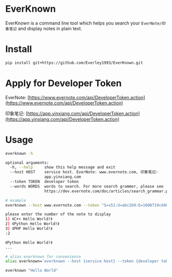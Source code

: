 # EverKnown

EverKnown is a command line tool which helps you search your `EverNote/印象笔记` and display notes in plain text.

# Install

```bash
pip install git+https://github.com/Everley1993/EverKnown.git
```

# Apply for Developer Token

EverNote: [https://www.evernote.com/api/DeveloperToken.action](https://www.evernote.com/api/DeveloperToken.action)

印象笔记: [https://app.yinxiang.com/api/DeveloperToken.action](https://app.yinxiang.com/api/DeveloperToken.action)

# Usage

```bash
everknown -h

optional arguments:
  -h, --help     show this help message and exit
  --host HOST    service host. EverNote: www.evernote.com, 印象笔记:
                 app.yinxiang.com
  --token TOKEN  developer token
  --words WORDS  words to search. For more search grammer, please see
                 https://dev.evernote.com/doc/articles/search_grammar.php

# example
everknown --host www.evernote.com --token "S=s51:U=abc2b9:E=1608719cd46:C=1592f68a018:P=1cd:A=en-devtoken:V=2:H=3c70ebbd4f60ba301e00b23ad92dab4d" --words "Hello World"

please enter the number of the note to display
1) 《C++ Hello World!》
2) 《Python Hello World!》
3) 《PHP Hello World!》
:2

《Python Hello World!》
...

# alias everknown for convenience
alias everknown='everknown --host {service host} --token {developer token} --words '

everknown "Hello World"
```
